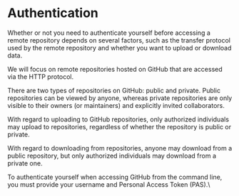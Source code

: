 # Authentication

Whether or not you need to authenticate yourself before accessing a remote repository depends on several factors, such as the transfer protocol used by the remote repository and whether you want to upload or download data.&#x20;

We will focus on remote repositories hosted on GitHub that are accessed via the HTTP protocol.&#x20;

There are two types of repositories on GitHub: public and private. Public repositories can be viewed by anyone, whereas private repositories are only visible to their owners (or maintainers) and explicitly invited collaborators.&#x20;

With regard to uploading to GitHub repositories, only authorized individuals may upload to repositories, regardless of whether the repository is public or private.&#x20;

With regard to downloading from repositories, anyone may download from a public repository, but only authorized individuals may download from a private one.&#x20;

To authenticate yourself when accessing GitHub from the command line, you must provide your username and Personal Access Token (PAS).\
